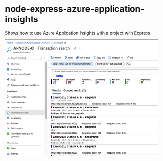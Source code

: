 # node-express-azure-application-insights
Shows how to use Azure Application Insights with a project with Express

![alt text](./appai01.png)
